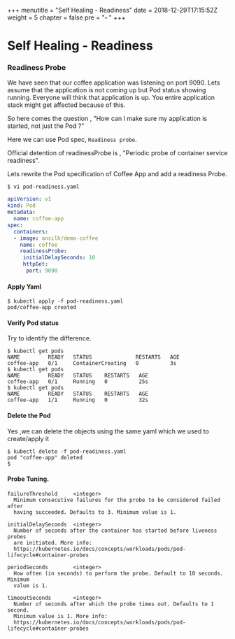 +++
menutitle = "Self Healing - Readiness"
date = 2018-12-29T17:15:52Z
weight = 5
chapter = false
pre = "<b>- </b>"
+++

# Self Healing - Readiness

### Readiness Probe

We have seen that our coffee application was listening on port 9090.
Lets assume that the application is not coming up but Pod status showing running.
Everyone will think that application is up.
You entire application stack might get affected because of this.

So here comes the question , "How can I make sure my application is started, not just the Pod ?"

Here we can use Pod spec, `Readiness probe`.

Official detention of readinessProbe is , "Periodic probe of container service readiness".

Lets rewrite the Pod specification of Coffee App and add a readiness Probe.
```shell
$ vi pod-readiness.yaml
```

```yaml
apiVersion: v1
kind: Pod
metadata:
  name: coffee-app
spec:
  containers:
  - image: ansilh/demo-coffee
    name: coffee
    readinessProbe:
     initialDelaySeconds: 10
     httpGet:
      port: 9090
```

#### Apply Yaml
```shell
$ kubectl apply -f pod-readiness.yaml
pod/coffee-app created
```

#### Verify Pod status

Try to identify the difference.
```shell
$ kubectl get pods
NAME         READY   STATUS              RESTARTS   AGE
coffee-app   0/1     ContainerCreating   0          3s
$ kubectl get pods
NAME         READY   STATUS    RESTARTS   AGE
coffee-app   0/1     Running   0          25s
$ kubectl get pods
NAME         READY   STATUS    RESTARTS   AGE
coffee-app   1/1     Running   0          32s
```

#### Delete the Pod
Yes ,we can delete the objects using the same yaml which we used to create/apply it
```shell
$ kubectl delete -f pod-readiness.yaml
pod "coffee-app" deleted
$
```

#### Probe Tuning.
```
failureThreshold     <integer>
  Minimum consecutive failures for the probe to be considered failed after
  having succeeded. Defaults to 3. Minimum value is 1.

initialDelaySeconds  <integer>
  Number of seconds after the container has started before liveness probes
  are initiated. More info:
  https://kubernetes.io/docs/concepts/workloads/pods/pod-lifecycle#container-probes

periodSeconds        <integer>
  How often (in seconds) to perform the probe. Default to 10 seconds. Minimum
  value is 1.

timeoutSeconds       <integer>
  Number of seconds after which the probe times out. Defaults to 1 second.
  Minimum value is 1. More info:
  https://kubernetes.io/docs/concepts/workloads/pods/pod-lifecycle#container-probes
```
